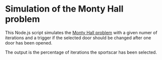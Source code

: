 # Simulation of the Monty Hall problem

This Node.js script simulates the [Monty Hall problem](https://en.wikipedia.org/wiki/Monty_Hall_problem) with a given numer of iterations and a trigger if the selected door should be changed after one door has been opened.

The output is the percentage of iterations the sportscar has been selected.